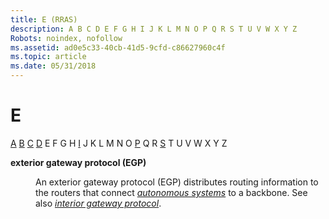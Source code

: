 ```yaml
---
title: E (RRAS)
description: A B C D E F G H I J K L M N O P Q R S T U V W X Y Z
Robots: noindex, nofollow
ms.assetid: ad0e5c33-40cb-41d5-9cfd-c86627960c4f
ms.topic: article
ms.date: 05/31/2018
---
```


# E

[A](a-gly.md) [B](b-gly.md) [C](c-gly.md) [D](d-gly.md) E F G H [I](i-gly.md) J K L M N O [P](p-gly.md) Q R [S](s-gly.md) T U V W X Y Z

<dl> <dt>

<span id="_rras_exterior_gateway_protocol_gly"></span><span id="_RRAS_EXTERIOR_GATEWAY_PROTOCOL_GLY"></span>**exterior gateway protocol (EGP)**
</dt> <dd>

An exterior gateway protocol (EGP) distributes routing information to the routers that connect [*autonomous systems*](a-gly.md) to a backbone. See also [*interior gateway protocol*](i-gly.md).

</dd> </dl>

 

 




